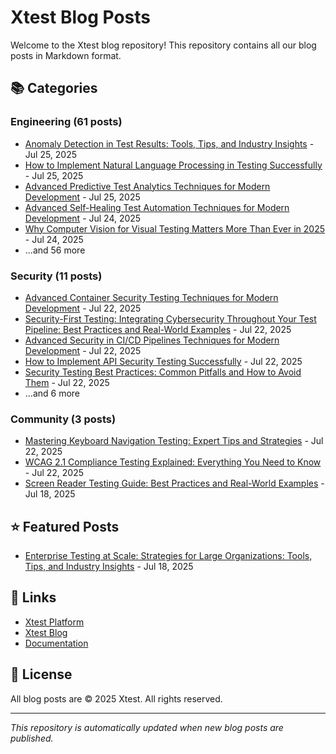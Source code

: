 # Xtest Blog Posts

Welcome to the Xtest blog repository! This repository contains all our blog posts in Markdown format.

## 📚 Categories

### Engineering (61 posts)

- [Anomaly Detection in Test Results: Tools, Tips, and Industry Insights](posts/2025/2025-07-25-anomaly-detection-in-test-results-tools-tips-and-industry-insights.md) - Jul 25, 2025
- [How to Implement Natural Language Processing in Testing Successfully](posts/2025/2025-07-25-how-to-implement-natural-language-processing-in-testing-successfully.md) - Jul 25, 2025
- [Advanced Predictive Test Analytics Techniques for Modern Development](posts/2025/2025-07-25-advanced-predictive-test-analytics-techniques-for-modern-development.md) - Jul 25, 2025
- [Advanced Self-Healing Test Automation Techniques for Modern Development](posts/2025/2025-07-24-advanced-self-healing-test-automation-techniques-for-modern-development.md) - Jul 24, 2025
- [Why Computer Vision for Visual Testing Matters More Than Ever in 2025](posts/2025/2025-07-24-why-computer-vision-for-visual-testing-matters-more-than-ever-in-2025.md) - Jul 24, 2025
- ...and 56 more

### Security (11 posts)

- [Advanced Container Security Testing Techniques for Modern Development](posts/2025/2025-07-22-advanced-container-security-testing-techniques-for-modern-development.md) - Jul 22, 2025
- [Security-First Testing: Integrating Cybersecurity Throughout Your Test Pipeline: Best Practices and Real-World Examples](posts/2025/2025-07-22-security-first-testing-integrating-cybersecurity-throughout-your-test-pipeline-best-practices-and-real-world-examples.md) - Jul 22, 2025
- [Advanced Security in CI/CD Pipelines Techniques for Modern Development](posts/2025/2025-07-22-advanced-security-in-cicd-pipelines-techniques-for-modern-development.md) - Jul 22, 2025
- [How to Implement API Security Testing Successfully](posts/2025/2025-07-22-how-to-implement-api-security-testing-successfully.md) - Jul 22, 2025
- [Security Testing Best Practices: Common Pitfalls and How to Avoid Them](posts/2025/2025-07-22-security-testing-best-practices-common-pitfalls-and-how-to-avoid-them.md) - Jul 22, 2025
- ...and 6 more

### Community (3 posts)

- [Mastering Keyboard Navigation Testing: Expert Tips and Strategies](posts/2025/2025-07-22-mastering-keyboard-navigation-testing-expert-tips-and-strategies.md) - Jul 22, 2025
- [WCAG 2.1 Compliance Testing Explained: Everything You Need to Know](posts/2025/2025-07-22-wcag-21-compliance-testing-explained-everything-you-need-to-know.md) - Jul 22, 2025
- [Screen Reader Testing Guide: Best Practices and Real-World Examples](posts/2025/2025-07-18-screen-reader-testing-guide-best-practices-and-real-world-examples.md) - Jul 18, 2025

## ⭐ Featured Posts

- [Enterprise Testing at Scale: Strategies for Large Organizations: Tools, Tips, and Industry Insights](posts/2025/2025-07-18-enterprise-testing-at-scale-strategies-for-large-organizations-tools-tips-and-industry-insights.md) - Jul 18, 2025

## 🔗 Links

- [Xtest Platform](https://xtest.io)
- [Xtest Blog](https://xtest.io/blog)
- [Documentation](https://xtest.io/docs)

## 📝 License

All blog posts are © 2025 Xtest. All rights reserved.

---

*This repository is automatically updated when new blog posts are published.*

